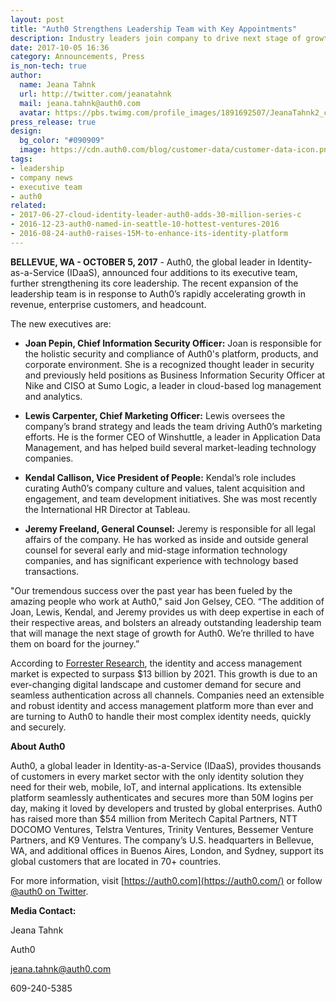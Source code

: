 ```yaml
---
layout: post
title: "Auth0 Strengthens Leadership Team with Key Appointments"
description: Industry leaders join company to drive next stage of growth
date: 2017-10-05 16:36
category: Announcements, Press
is_non-tech: true
author:
  name: Jeana Tahnk
  url: http://twitter.com/jeanatahnk
  mail: jeana.tahnk@auth0.com
  avatar: https://pbs.twimg.com/profile_images/1891692507/JeanaTahnk2_crop_400x400.jpg
press_release: true
design:
  bg_color: "#090909"
  image: https://cdn.auth0.com/blog/customer-data/customer-data-icon.png
tags: 
- leadership
- company news
- executive team
- auth0
related:
- 2017-06-27-cloud-identity-leader-auth0-adds-30-million-series-c
- 2016-12-23-auth0-named-in-seattle-10-hottest-ventures-2016
- 2016-08-24-auth0-raises-15M-to-enhance-its-identity-platform
---
```

**BELLEVUE, WA - OCTOBER 5, 2017** - Auth0, the global leader in Identity-as-a-Service (IDaaS), announced four additions to its executive team, further strengthening its core leadership. The recent expansion of the leadership team is in response to Auth0’s rapidly accelerating growth in revenue, enterprise customers, and headcount. 

The new executives are: 

* **Joan Pepin, Chief Information Security Officer:** Joan is responsible for the holistic security and compliance of Auth0's platform, products, and corporate environment. She is a recognized thought leader in security and previously held positions as Business Information Security Officer at Nike and CISO at Sumo Logic, a leader in cloud-based log management and analytics. 

* **Lewis Carpenter, Chief Marketing Officer:** Lewis oversees the company’s brand strategy and leads the team driving Auth0’s marketing efforts. He is the former CEO of Winshuttle, a leader in Application Data Management, and has helped build several market-leading technology companies.

* **Kendal Callison, Vice President of People:** Kendal’s role includes curating Auth0’s company culture and values, talent acquisition and engagement, and team development initiatives. She was most recently the International HR Director at Tableau. 

* **Jeremy Freeland, General Counsel:** Jeremy is responsible for all legal affairs of the company. He has worked as inside and outside general counsel for several early and mid-stage information technology companies, and has significant experience with technology based transactions. 

"Our tremendous success over the past year has been fueled by the amazing people who work at Auth0," said Jon Gelsey, CEO. “The addition of Joan, Lewis, Kendal, and Jeremy provides us with deep expertise in each of their respective areas, and bolsters an already outstanding leadership team that will manage the next stage of growth for Auth0. We’re thrilled to have them on board for the journey.” 

According to [Forrester Research](https://www.forrester.com/report/The+IAM+Market+Will+Surpass+13+Billion+By+2021/-/E-RES138932?objectid=RES138932 ), the identity and access management market is expected to surpass $13 billion by 2021. This growth is due to an ever-changing digital landscape and customer demand for secure and seamless authentication across all channels. Companies need an extensible and robust identity and access management platform more than ever and are turning to Auth0 to handle their most complex identity needs, quickly and securely. 

**About Auth0**

Auth0, a global leader in Identity-as-a-Service (IDaaS), provides thousands of customers in every market sector with the only identity solution they need for their web, mobile, IoT, and internal applications. Its extensible platform seamlessly authenticates and secures more than 50M logins per day, making it loved by developers and trusted by global enterprises. Auth0 has raised more than $54 million from Meritech Capital Partners, NTT DOCOMO Ventures, Telstra Ventures, Trinity Ventures, Bessemer Venture Partners, and K9 Ventures. The company’s U.S. headquarters in Bellevue, WA, and additional offices in Buenos Aires, London, and Sydney, support its global customers that are located in 70+ countries.

For more information, visit [https://auth0.com](https://auth0.com/) or follow [@auth0 on Twitter](https://twitter.com/auth0).

**Media Contact:**

Jeana Tahnk

Auth0

[jeana.tahnk@auth0.com](mailto:jeana.tahnk@auth0.com)

609-240-5385

